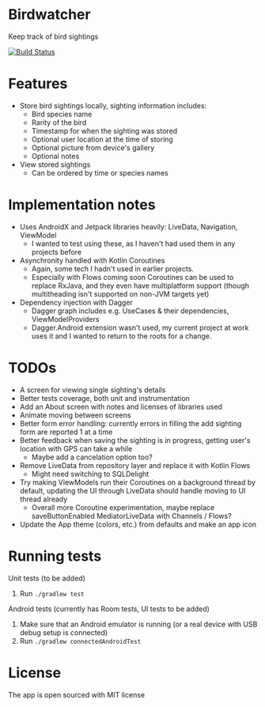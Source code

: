 # Birdwatcher
Keep track of bird sightings

[![Build Status](https://app.bitrise.io/app/c2780485f7d3438f/status.svg?token=VdZoib3KvUAL-JrokQI1yQ&branch=master)](https://app.bitrise.io/app/c2780485f7d3438f)

# Features
- Store bird sightings locally, sighting information includes:
  - Bird species name
  - Rarity of the bird
  - Timestamp for when the sighting was stored
  - Optional user location at the time of storing
  - Optional picture from device's gallery
  - Optional notes
- View stored sightings
  - Can be ordered by time or species names

# Implementation notes
- Uses AndroidX and Jetpack libraries heavily: LiveData, Navigation, ViewModel
  - I wanted to test using these, as I haven't had used them in any projects before
- Asynchronity handled with Kotlin Coroutines
  - Again, some tech I hadn't used in earlier projects.
  - Especially with Flows coming soon Coroutines can be used to replace RxJava, and they even have multiplatform support (though multitheading isn't supported on non-JVM targets yet)
- Dependency injection with Dagger
  - Dagger graph includes e.g. UseCases & their dependencies, ViewModelProviders
  - Dagger.Android extension wasn't used, my current project at work uses it and I wanted to return to the roots for a change.

# TODOs
- A screen for viewing single sighting's details
- Better tests coverage, both unit and instrumentation
- Add an About screen with notes and licenses of libraries used
- Animate moving between screens
- Better form error handling: currently errors in filling the add sighting form are reported 1 at a time
- Better feedback when saving the sighting is in progress, getting user's location with GPS can take a while
  - Maybe add a cancelation option too?
- Remove LiveData from repository layer and replace it with Kotlin Flows
  - Might need switching to SQLDelight
- Try making ViewModels run their Coroutines on a background thread by default, updating the UI through LiveData should handle moving to UI thread already
  - Overall more Coroutine experimentation, maybe replace saveButtonEnabled MediatorLiveData with Channels / Flows?
- Update the App theme (colors, etc.) from defaults and make an app icon

# Running tests
Unit tests (to be added)
1. Run ``./gradlew test``

Android tests (currently has Room tests, UI tests to be added)
1. Make sure that an Android emulator is running (or a real device with USB debug setup is connected)
2. Run ``./gradlew connectedAndroidTest``

# License
The app is open sourced with MIT license
